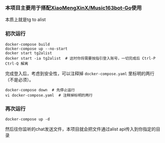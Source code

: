 ### 本项目主要用于搭配[XiaoMengXinX/Music163bot-Go](https://github.com/XiaoMengXinX/Music163bot-Go)使用
本质上就是tg to alist

### 初次运行

```shell
docker-compose build
docker-compose up --no-start
docker start tg2alist
docker start -ia tg2alist  # 这时你将需要按指引登入账号，一切完成后 Ctrl-P Ctrl-Q 解离
```

完成登入后，考虑到安全性，可以注释掉 `docker-compose.yaml` 里标明的两行（不是必须）。

```shell
docker-compose down  # 先停止运行
vi docker-compose.yaml  # 注释掉标明的两行
```

### 再次运行


```shell
docker-compose up -d
```

然后往你监听的chat发送文件，本项目就会把文件通过alist api传入到你指定的目录
